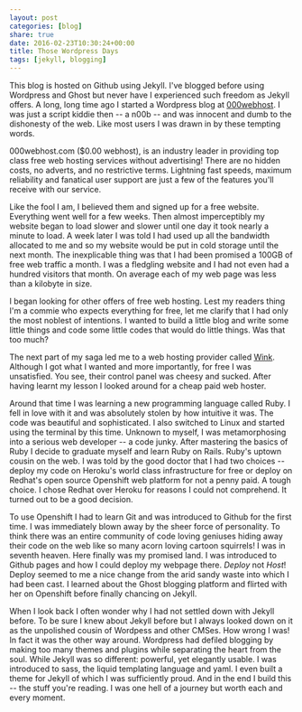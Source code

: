 ```yaml
---
layout: post
categories: [blog]
share: true
date: 2016-02-23T10:30:24+00:00
title: Those Wordpress Days
tags: [jekyll, blogging]
---
```

<span class="dcap">T</span>his blog is hosted on Github using Jekyll. I've blogged before using Wordpress and Ghost but never have I experienced such freedom as Jekyll offers. A long, long time ago I started a Wordpress blog at [000webhost](https://000webhost.com). I was just a script kiddie then -- a n00b -- and was innocent and dumb to the dishonesty of the web. Like most users I was drawn in by these tempting words.

<div class="central-quote">
000webhost.com ($0.00 webhost), is an industry leader in providing top class free web hosting services without advertising! There are no hidden costs, no adverts, and no restrictive terms. Lightning fast speeds, maximum reliability and fanatical user support are just a few of the features you'll receive with our service.
</div>

Like the fool I am, I believed them and signed up for a free website. Everything went well for a few weeks. Then almost imperceptibly my website began to load slower and slower until one day it took nearly a minute to load. A week later I was told I had used up all the bandwidth allocated to me and so my website would be put in cold storage until the next month. The inexplicable thing was that I had been promised a 100GB of free web traffic a month. I was a fledgling website and I had not even had a hundred visitors that month. On average each of my web page was less than a kilobyte in size.

I began looking for other offers of free web hosting. Lest my readers thing I'm a commie who expects everything for free, let me clarify that I had only the most noblest of intentions. I wanted to build a little blog and write some little things and code some little codes that would do little things. Was that too much?

The next part of my saga led me to a web hosting provider called [Wink](http://wink.ws/). Although I got what I wanted and more importantly, for free I was unsatisfied. You see, their control panel was cheesy and sucked. After having learnt my lesson I looked around for a cheap paid web hoster. 

Around that time I was learning a new programming language called Ruby. I fell in love with it and was absolutely stolen by how intuitive it was. The code was beautiful and sophisticated. I also switched to Linux and started using the terminal by this time. Unknown to myself, I was metamorphosing into a serious web developer -- a code junky. After mastering the basics of Ruby I decide to graduate myself and learn Ruby on Rails. Ruby's uptown cousin on the web. I was told by the good doctor that I had two choices -- deploy my code on Heroku's world class infrastructure for free or deploy on Redhat's open source Openshift web platform for not a penny paid. A tough choice. I chose Redhat over Heroku for reasons I could not comprehend. It turned out to be a good decision. 

To use Openshift I had to learn Git and was introduced to Github for the first time. I was immediately blown away by the sheer force of personality. To think there was an entire community of code loving geniuses hiding away their code on the web like so many acorn loving cartoon squirrels! I was in seventh heaven. Here finally was my promised land. I was introduced to Github pages and how I could deploy my webpage there. *Deploy* not *Host*! Deploy seemed to me a nice change from the arid sandy waste into which I had been cast. I learned about the Ghost blogging platform and flirted with her on Openshift before finally chancing on Jekyll.

When I look back I often wonder why I had not settled down with Jekyll before. To be sure I knew about Jekyll before but I always looked down on it as the unpolished cousin of Wordpess and other CMSes. How wrong I was! In fact it was the other way around. Wordpress had defiled blogging by making too many themes and plugins while separating the heart from the soul. While Jekyll was so different: powerful, yet elegantly usable. I was introduced to sass, the liquid templating language and yaml. I even built a theme for Jekyll of which I was sufficiently proud. And in the end I build this -- the stuff you're reading. I was one hell of a journey but worth each and every moment. 

<div class="text-divider"></div>